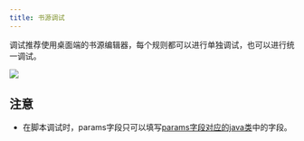 ```yaml
---
title: 书源调试
---
```


调试推荐使用桌面端的书源编辑器，每个规则都可以进行单独调试，也可以进行统一调试。

<img src="https://cdn.unclezs.com/20210614235952.png"/>

## 注意

- 在脚本调试时，params字段只可以填写[params字段对应的java类](/booksource/script.html#params字段对应的java类)中的字段。
